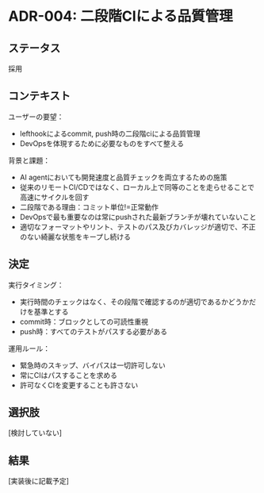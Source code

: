 # ADR-004: 二段階CIによる品質管理

## ステータス

採用

## コンテキスト

ユーザーの要望：
- lefthookによるcommit, push時の二段階ciによる品質管理
- DevOpsを体現するために必要なものをすべて整える

背景と課題：
- AI agentにおいても開発速度と品質チェックを両立するための施策
- 従来のリモートCI/CDではなく、ローカル上で同等のことを走らせることで高速にサイクルを回す
- 二段階である理由：コミット単位!=正常動作
- DevOpsで最も重要なのは常にpushされた最新ブランチが壊れていないこと
- 適切なフォーマットやリント、テストのパス及びカバレッジが適切で、不正のない綺麗な状態をキープし続ける

## 決定

実行タイミング：
- 実行時間のチェックはなく、その段階で確認するのが適切であるかどうかだけを基準とする
- commit時：ブロックとしての可読性重視
- push時：すべてのテストがパスする必要がある

運用ルール：
- 緊急時のスキップ、バイパスは一切許可しない
- 常にCIはパスすることを求める
- 許可なくCIを変更することも許さない

## 選択肢

[検討していない]

## 結果

[実装後に記載予定] 